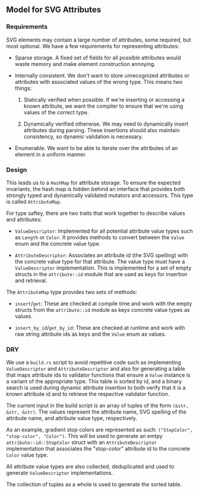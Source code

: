 ## Model for SVG Attributes

### Requirements

SVG elements may contain a large number of attributes, some required, but most
optional. We have a few requirements for representing attributes:

- Sparse storage. A fixed set of fields for all possible attributes would waste
memory and make element construction annoying.

- Internally consistent. We don't want to store unrecognized attributes or
attributes with associated values of the wrong type. This means two things:

    1. Statically verified when possible. If we're inserting or accessing a known
attribute, we want the compiler to ensure that we're using values of the 
correct type.

    2. Dynamically verified otherwise. We may need to dynamically insert
attributes during parsing. These insertions should also maintain consistency, 
so dynamic validation is necessary.

- Enumerable. We want to be able to iterate over the attributes of an element
in a uniform manner.

### Design

This leads us to a `HashMap` for attribute storage. To ensure the expected invariants,
the hash map is hidden behind an interface that provides both strongly typed and 
dynamically validated mutators and accessors. This type is called `AttributeMap`.

For type saftey, there are two traits that work together to describe values and attributes:

- `ValueDescriptor`: Implemented for all potential attribute value types such
as `Length` or `Color`. It provides methods to convert between the `Value` enum and the
concrete value type.

- `AttributeDescriptor`: Associates an attribute id (the SVG spelling) with the concrete
value type for that attribute. The value type must have a `ValueDescriptor` implementation.
This is implemented for a set of empty structs in the `attribute::id` module that are used
as keys for insertion and retrieval.

The `AttributeMap` type provides two sets of methods:

- `insert`/`get`: These are checked at compile time and work with the empty structs from
the `attribute::id` module as keys concrete value types as values.

- `insert_by_id`/`get_by_id`: These are checked at runtime and work with raw string attribute
ids as keys and the `Value` enum as values.

### DRY

We use a `build.rs` script to avoid repetitive code such as implementing `ValueDescriptor`
and `AttributeDescriptor` and also for generating a table that maps attribute ids to validator
functions that ensure a `Value` instance is a variant of the appropriate type. This table 
is sorted by id, and a binary search is used during dynamic attribute insertion to both verify
that it is a known attribute id and to retrieve the respective validator function.

The current input in the build script is an array of tuples of the form `(&str, &str, &str)`. 
The values represent the attribute name, SVG spelling of the attribute name, and attribute
value type, respectively.

As an example, gradient stop colors are represented as such:
`("StopColor", "stop-color", "Color")`. This will be used to generate an emtpy
`attribute::id::StopColor` struct with an `AttributeDescriptor` implementation that
associates the "stop-color" attribute id to the concrete `Color` value type.

All attribute value types are also collected, deduplicated and used to generate `ValueDescriptor` 
implementations.

The collection of tuples as a whole is used to generate the sorted table.
